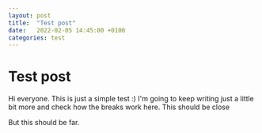 ```yaml
---
layout: post
title:  "Test post"
date:   2022-02-05 14:45:00 +0100
categories: test
---
```

# Test post
Hi everyone. This is just a simple test :)
I'm going to keep writing just a little bit more and check how the breaks work here.
This should be close

But this should be far.